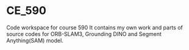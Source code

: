 # CE_590
Code workspace for course 590
It contains my own work and parts of source codes for ORB-SLAM3, Grounding DINO and Segment Anything(SAM) model.
